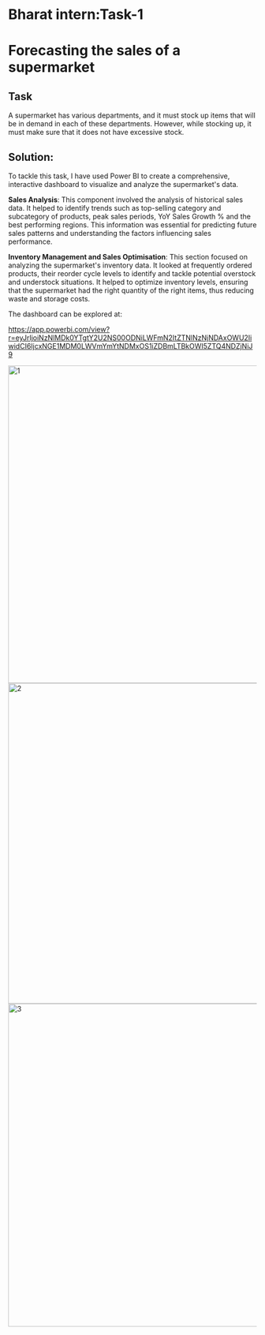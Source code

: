 # Bharat intern:Task-1
# Forecasting the sales of a supermarket

## Task
A supermarket has various departments, and it must
stock up items that will be in demand in
each of these departments. However, while
stocking up, it must make sure that it does
not have excessive stock. 

## Solution:

To tackle this task, I have used Power BI to create a comprehensive, interactive dashboard to visualize and analyze the supermarket's data.

**Sales Analysis**: This component involved the analysis of historical sales data. It helped to identify trends such as top-selling category and subcategory of products, peak sales periods, YoY Sales Growth % and the best performing regions. This information was essential for predicting future sales patterns and understanding the factors influencing sales performance.

**Inventory Management and Sales Optimisation**: This section focused on analyzing the supermarket's inventory data. It looked at frequently ordered products, their reorder cycle levels to identify and tackle potential overstock and understock situations. It helped to optimize inventory levels, ensuring that the supermarket had the right quantity of the right items, thus reducing waste and storage costs.

The dashboard can be explored at:

https://app.powerbi.com/view?r=eyJrIjoiNzNlMDk0YTgtY2U2NS00ODNiLWFmN2ItZTNlNzNjNDAxOWU2IiwidCI6IjcxNGE1MDM0LWVmYmYtNDMxOS1iZDBmLTBkOWI5ZTQ4NDZjNiJ9

<img width="644" alt="1" src="https://github.com/ShreetamaDasgupta25/Bharat_Intern_Forecasting_the_sales_of_a_supermarket/assets/126397614/ab0d3fbc-ed7b-4260-adb4-b63642030983">

<img width="650" alt="2" src="https://github.com/ShreetamaDasgupta25/Bharat_Intern_Forecasting_the_sales_of_a_supermarket/assets/126397614/605db6ea-0673-44cb-84e2-0f68e0f4a6b4">

<img width="655" alt="3" src="https://github.com/ShreetamaDasgupta25/Bharat_Intern_Forecasting_the_sales_of_a_supermarket/assets/126397614/a1959a44-f315-4e2d-bacf-d9a9c45a605c">


